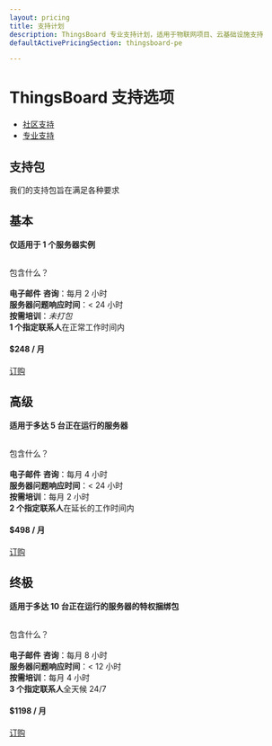 ```yaml
---
layout: pricing
title: 支持计划
description: ThingsBoard 专业支持计划，适用于物联网项目、云基础设施支持
defaultActivePricingSection: thingsboard-pe

---
```


<div class="container">
    <div class="pricing-header">
       <div class="pricing-hero">
        <div class="pricing-hero-content">
            <h1>ThingsBoard 支持选项</h1>
        </div>
       </div>
       <nav id="inner-navigation" class="inner-navigation">
         <ul id="menu-pricing-navigation-1" class="menu">
            <li id="menu-item-thingsboard-ce" class="menu-item tb-logo">
                <a href="javascript:void(0);" onClick="activatePricingSection('thingsboard-ce')">社区支持</a>
            </li>
            <li id="menu-item-thingsboard-pe" class="menu-item tb-logo active">
                <a href="javascript:void(0);" onClick="activatePricingSection('thingsboard-pe')">专业支持</a>
            </li>
         </ul>
       </nav> 
    </div>
    <div class="pricing-header-divider">
    </div>
</div>

<div id="thingsboard-ce" class="pricing-content" style="display: none;">
    <div class="pricing-div">
        <div class="container">
            <div class="pricing-section pricing-community active" id="community">
               <div class="row justify-content-center">
                    <div class="col-md-8 col-lg-6 col-xl-4 mb-4">
                        <div class="pricing-square">
                            <h2>社区支持</h2>
                            <div class="pricing-square-description">
                                <p> <strong>社区</strong> <strong>支持</strong> 是免费选项。这是由我们的团队提供的志愿倡议。请注意，支持是 ThingsBoard Inc. 的业务领域之一。尽管我们的工程师（正如我们的许多客户所知）在他们的空闲时间成功地处理了用户的请求。社区支持并不意味着 ThingsBoard Inc. 的任何义务。我们鼓励您：<br>
                               <a href="/docs/">阅读文档</a>;<br>
                               订阅我们的 <a href="https://www.youtube.com/c/thingsboard" target ="blank">YouTube 频道</a>。<br>
                               并且随着时间的推移，关注 <a href="https://www.youtube.com/watch?v=M0CaascgDmg&list=PLYEKB_XwLCZJ6T8RPLTjRwMw0eoabpEKO" target="blank">免费教育课程</a> 更新。
                                </p>
                                <p>因此，最受欢迎的教程、示例和指南全天候 24/7 提供
                                </p>
                                <p>客户还可以依靠 ThingsBoard <a href="https://github.com/thingsboard/thingsboard/issues" target="blank">GitHub 上的社区</a>（问题页面）的回答，将他们的查询发送到 <a href="https://groups.google.com/forum/#!forum/thingsboard" target="blank">问答论坛</a> 并启动 <a href="https://stackoverflow.com/questions/tagged/thingsboard" target="blank">Stack Overflow</a> 主题。
                                </p>  
                                <div class="row justify-content-center">
                                    <a class="btn-blue btn-pricing" href="/docs/contact-us/">
                                        帮助我！
                                    </a>
                                </div>
                            </div>
                        </div>
                    </div>
               </div>
            </div>
        </div>
    </div>     
</div>


<div id="thingsboard-pe" class="pricing-content">
    <div class="container">
        <div class="pricing-content-header row">
            <div class="pricing-content-description pricing-cloud active col-lg-6">
                <h2>支持包</h2>
                <div class="pricing-content-details">
                    我们的支持包旨在满足各种要求
                </div>
            </div>
        </div>
        <div class="pricing-div">
            <div class="pricing-section pricing-pay-as-you-go active" id="payAsYouGo">
               <div class="row justify-content-center">
                    <div class="col-md-6 col-lg-4 col-xl mb-4">
                        <div class="pricing-square">
                            <h2>基本</h2>
                            <div class="pricing-square-description" style="min-height: 50px;">
                                <p> <b>仅适用于 1 个服务器实例</b></p>
                            </div>
                            <div>
                                包含什么？
                            </div>
                            <br>
                            <div class="pricing-square-item">
                                <strong>电子邮件</strong> <strong>咨询</strong>：每月 2 小时
                            </div>
                            <div class="pricing-square-item">
                                <b>服务器问题响应时间</b>：< 24 小时
                            </div>
                            <div class="pricing-square-item">
                                <b>按需培训</b>：<i>未打包</i>
                            </div>
                            <div class="pricing-square-item">
                                <b>1 个指定联系人</b>在正常工作时间内
                            </div>
                            <h4 class="pricing-square-price mt-4 mb-4">
                                $248
                                <span>/ 月</span>
                            </h4>
                            <div class="row justify-content-center">
                                <a class="btn-blue btn-pricing" href="/docs/contact-us/">
                                    订购
                                </a>
                            </div>
                        </div>
                    </div>
                    <div class="col-md-6 col-lg-4 col-xl mb-4">
                        <div class="pricing-square">
                            <h2>高级</h2>
                            <div class="pricing-square-description" style="min-height: 50px;">
                                <p> <b>适用于多达 5 台正在运行的服务器</b></p>
                            </div>
                            <div>
                                包含什么？
                            </div>
                            <br>
                            <div class="pricing-square-item">
                                <strong>电子邮件</strong> <strong>咨询</strong>：每月 4 小时
                            </div>
                            <div class="pricing-square-item">
                                <b>服务器问题响应时间</b>：< 24 小时
                            </div>
                            <div class="pricing-square-item">
                                <b>按需培训</b>：每月 2 小时
                            </div>
                            <div class="pricing-square-item">
                                <b>2 个指定联系人</b>在延长的工作时间内
                            </div>
                            <h4 class="pricing-square-price mt-4 mb-4">
                                $498
                                <span>/ 月</span>
                            </h4>
                            <div class="row justify-content-center">
                                <a class="btn-blue btn-pricing" href="/docs/contact-us/">
                                    订购
                                </a>
                            </div>
                        </div>
                    </div>
                    <div class="col-md-6 col-lg-4 col-xl mb-4">
                        <div class="pricing-square">
                            <h2>终极</h2>
                            <div class="pricing-square-description" style="min-height: 50px;">
                                <p><b>适用于多达 10 台正在运行的服务器的特权捆绑包</b></p>
                            </div>
                            <div>
                                包含什么？
                            </div>
                            <br>
                            <div class="pricing-square-item">
                                <strong>电子邮件</strong> <strong>咨询</strong>：每月 8 小时
                            </div>
                            <div class="pricing-square-item">
                                <b>服务器问题响应时间</b>：< 12 小时
                            </div>
                            <div class="pricing-square-item">
                                <b>按需培训</b>：每月 4 小时
                            </div>
                            <div class="pricing-square-item">
                                <b>3 个指定联系人</b>全天候 24/7
                            </div>
                            <h4 class="pricing-square-price mt-4 mb-4">
                                $1198
                                <span>/ 月</span>
                            </h4>
                            <div class="row justify-content-center">
                                <a class="btn-blue btn-pricing" href="/docs/contact-us/">
                                    订购
                                </a>
                            </div>
                        </div>
                    </div>
               </div>
            </div>
        </div>
    </div>
</div>